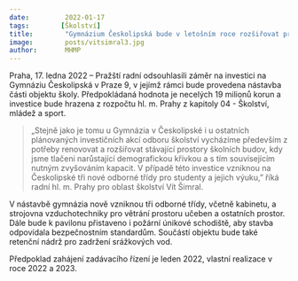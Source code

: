 ```yaml
---
date:         2022-01-17
tags:        [Školství]
title:        "Gymnázium Českolipská bude v letošním roce rozšiřovat prostory pro výuku"
image: 	      posts/vitsimral3.jpg
author:       MHMP
---
```

 
Praha, 17. ledna 2022 –⁠ Pražští radní odsouhlasili záměr na investici na Gymnáziu Českolipská v Praze 9, v jejímž rámci bude provedena nástavba části objektu školy. Předpokládaná hodnota je necelých 19 milionů korun a investice bude hrazena z rozpočtu hl. m. Prahy z kapitoly 04 - Školství, mládež a sport.

> „Stejně jako je tomu u Gymnázia v Českolipské i u ostatních plánovaných investičních akcí odboru školství vycházíme především z potřeby renovovat a rozšiřovat stávající prostory školních budov, kdy jsme tlačeni narůstající demografickou křivkou a s tím souvisejícím nutným zvyšováním kapacit. V případě této investice vzniknou na Českolipské tři nové odborné třídy pro studenty a jejich výuku,” říká radní hl. m. Prahy pro oblast školství Vít Šimral.

V nástavbě gymnázia nově vzniknou tři odborné třídy, včetně kabinetu, a strojovna vzduchotechniky pro větrání prostoru učeben a ostatních prostor. Dále bude k pavilonu přistaveno i požární únikové schodiště, aby stavba odpovídala bezpečnostním standardům. Součástí objektu bude také retenční nádrž pro zadržení srážkových vod.

Předpoklad zahájení zadávacího řízení je leden 2022, vlastní realizace v roce 2022 a 2023.

 
